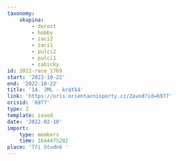 ```yaml
---
taxonomy:
    skupina:
        - dorost
        - hobby
        - zaci2
        - zaci1
        - pulci2
        - pulci1
        - zabicky
id: 2022-race_1769
start: '2022-10-22'
end: '2022-10-22'
title: '14. JML - krátká'
link: 'https://oris.orientacnisporty.cz/Zavod?id=6977'
orisid: '6977'
type: Z
template: zavod
date: '2022-02-10'
import:
    type: members
    time: 1644475202
place: 'Tři Studně '
---
```


